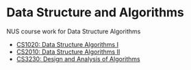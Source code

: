 Data Structure and Algorithms
=============================

NUS course work for Data Structure Algorithms

* [CS1020: Data Structure Algorithms I][cs1020]
* [CS2010: Data Structure Algorithms II][cs2010]
* [CS3230: Design and Analysis of Algorithms][cs3230]

[cs1020]: cs1020
[cs2010]: cs2010
[cs3230]: cs3230
